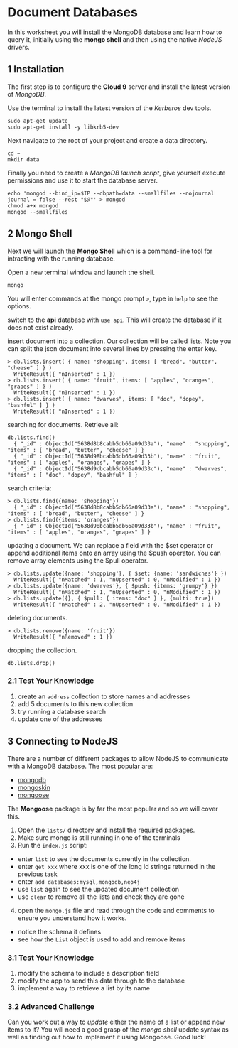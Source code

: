 # Document Databases

In this worksheet you will install the MongoDB database and learn how to query it, initially using the **mongo shell** and then using the native _NodeJS_ drivers.

## 1 Installation

The first step is to configure the **Cloud 9** server and install the latest version of _MongoDB_.

Use the terminal to install the latest version of the _Kerberos_ dev tools.
```
sudo apt-get update
sudo apt-get install -y libkrb5-dev
```
Next navigate to the root of your project and create a data directory.
```
cd ~
mkdir data
```
Finally you need to create a _MongoDB launch script_, give yourself execute permissions and use it to start the database server.
```
echo 'mongod --bind_ip=$IP --dbpath=data --smallfiles --nojournal journal = false --rest "$@"' > mongod
chmod a+x mongod
mongod --smallfiles
```
## 2 Mongo Shell

Next we will launch the **Mongo Shell** which is a command-line tool for intracting with the running database.

Open a new terminal window and launch the shell.
```
mongo
```
You will enter commands at the mongo prompt `>`, type in `help` to see the options.

switch to the **api** database with `use api`. This will create the database if it does not exist already.

insert document into a collection. Our collection will be called lists. Note you can split the json document into several lines by pressing the enter key.
```
> db.lists.insert( { name: "shopping", items: [ "bread", "butter", "cheese" ] } )
  WriteResult({ "nInserted" : 1 })
> db.lists.insert( { name: "fruit", items: [ "apples", "oranges", "grapes" ] } )
  WriteResult({ "nInserted" : 1 })
> db.lists.insert( { name: "dwarves", items: [ "doc", "dopey", "bashful" ] } )
  WriteResult({ "nInserted" : 1 })
```
searching for documents. Retrieve all:
```
db.lists.find()
  { "_id" : ObjectId("5638d8b8cabb5db66a09d33a"), "name" : "shopping", "items" : [ "bread", "butter", "cheese" ] }
  { "_id" : ObjectId("5638d98bcabb5db66a09d33b"), "name" : "fruit", "items" : [ "apples", "oranges", "grapes" ] }
  { "_id" : ObjectId("5638d9cbcabb5db66a09d33c"), "name" : "dwarves", "items" : [ "doc", "dopey", "bashful" ] }
```

search criteria:
```
> db.lists.find({name: 'shopping'})
  { "_id" : ObjectId("5638d8b8cabb5db66a09d33a"), "name" : "shopping", "items" : [ "bread", "butter", "cheese" ] }
> db.lists.find({items: 'oranges'})
  { "_id" : ObjectId("5638d98bcabb5db66a09d33b"), "name" : "fruit", "items" : [ "apples", "oranges", "grapes" ] }
```

updating a document. We can replace a field with the $set operator or append additional items onto an array using the $push operator. You can remove array elements using the $pull operator.
```
> db.lists.update({name: 'shopping'}, { $set: {name: 'sandwiches'} })
  WriteResult({ "nMatched" : 1, "nUpserted" : 0, "nModified" : 1 })
> db.lists.update({name: 'dwarves'}, { $push: {items: 'grumpy'} })
  WriteResult({ "nMatched" : 1, "nUpserted" : 0, "nModified" : 1 })
> db.lists.update({}, { $pull: { items: "doc" } }, {multi: true})
  WriteResult({ "nMatched" : 2, "nUpserted" : 0, "nModified" : 1 })
```

deleting documents.
```
> db.lists.remove({name: 'fruit'})
  WriteResult({ "nRemoved" : 1 })
```

dropping the collection.
```
db.lists.drop()
```

### 2.1 Test Your Knowledge

1. create an `address` collection to store names and addresses
2. add 5 documents to this new collection
3. try running a database search
4. update one of the addresses

## 3 Connecting to NodeJS

There are a number of different packages to allow NodeJS to communicate with a MongoDB database. The most popular are:
- [mongodb](https://www.npmjs.com/package/mongodb)
- [mongoskin](https://www.npmjs.com/package/mongoskin)
- [mongoose](https://www.npmjs.com/package/mongoose)

The **Mongoose** package is by far the most popular and so we will cover this.

1. Open the `lists/` directory and install the required packages.
2. Make sure mongo is still running in one of the terminals
3. Run the `index.js` script:
  - enter `list` to see the documents currently in the collection.
  - enter `get xxx` where xxx is one of the long id strings returned in the previous task
  - enter `add databases:mysql,mongodb,neo4j`
  - use `list` again to see the updated document collection
  - use `clear` to remove all the lists and check they are gone
4. open the `mongo.js` file and read through the code and comments to ensure you understand how it works.
  - notice the schema it defines
  - see how the `List` object is used to add and remove items

### 3.1 Test Your Knowledge

1. modify the schema to include a description field
2. modify the app to send this data through to the database
3. implement a way to retrieve a list by its name

### 3.2 Advanced Challenge

Can you work out a way to _update_ either the name of a list or append new items to it? You will need a good grasp of the _mongo shell_ update syntax as well as finding out how to implement it using Mongoose. Good luck!